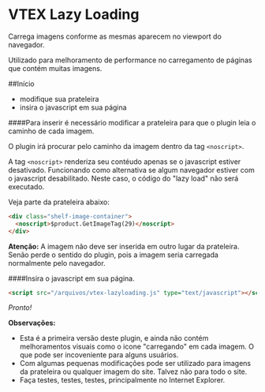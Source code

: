 VTEX Lazy Loading
=================

Carrega imagens conforme as mesmas aparecem no viewport do navegador.

Utilizado para melhoramento de performance no carregamento de páginas que contém muitas imagens.

##Início

- modifique sua prateleira
- insira o javascript em sua página

####Para inserir é necessário modificar a prateleira para que o plugin leia o caminho de cada imagem.

O plugin irá procurar pelo caminho da imagem dentro da tag `<noscript>`.

A tag `<noscript>` renderiza seu contéudo apenas se o javascript estiver desativado. Funcionando como alternativa se algum navegador estiver com o javascript desabilitado. Neste caso, o código do "lazy load" não será executado.

Veja parte da prateleira abaixo:
```html
<div class="shelf-image-container">
  <noscript>$product.GetImageTag(29)</noscript>
</div>
```
**Atenção:** A imagem não deve ser inserida em outro lugar da prateleira. Senão perde o sentido do plugin, pois a imagem seria carregada normalmente pelo navegador.

####Insira o javascript em sua página.
```html
<script src="/arquivos/vtex-lazyloading.js" type="text/javascript"></script>
```

*Pronto!*

**Observações:** 
* Esta é a primeira versão deste plugin, e ainda não contém melhoramentos visuais como o icone "carregando" em cada imagem. O que pode ser incoveniente para alguns usuários.
* Com algumas pequenas modificações pode ser utilizado para imagens da prateleira ou qualquer imagem do site. Talvez não para todo o site.
* Faça testes, testes, testes, principalmente no Internet Explorer.


